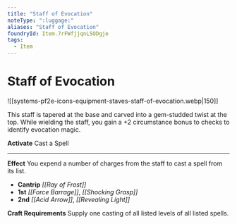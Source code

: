 ```yaml
---
title: "Staff of Evocation"
noteType: ":luggage:"
aliases: "Staff of Evocation"
foundryId: Item.7rFWfjjqnLSODgje
tags:
  - Item
---
```


# Staff of Evocation
![[systems-pf2e-icons-equipment-staves-staff-of-evocation.webp|150]]

This staff is tapered at the base and carved into a gem-studded twist at the top. While wielding the staff, you gain a +2 circumstance bonus to checks to identify evocation magic.

**Activate** Cast a Spell

* * *

**Effect** You expend a number of charges from the staff to cast a spell from its list.

*   **Cantrip** _[[Ray of Frost]]_
*   **1st** _[[Force Barrage]]_, _[[Shocking Grasp]]_
*   **2nd** _[[Acid Arrow]]_, _[[Revealing Light]]_

**Craft Requirements** Supply one casting of all listed levels of all listed spells.

